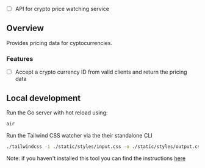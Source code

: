 - [ ] API for crypto price watching service

## Overview

Provides pricing data for cyptocurrencies.

### Features

- [ ] Accept a crypto currency ID from valid clients and return the pricing data

## Local development

Run the Go server with hot reload using:

```go
air
```

Run the Tailwind CSS watcher via the their standalone CLI

```bash
./tailwindcss -i ./static/styles/input.css -o ./static/styles/output.css --watch
```

Note: if you haven't installed this tool you can find the instructions
[here](https://tailwindcss.com/blog/standalone-cli "install tailwind CLI")
